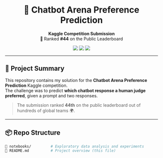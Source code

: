 <h1 align="center">🤖 Chatbot Arena Preference Prediction</h1>

<p align="center">
  <b>Kaggle Competition Submission</b><br>
  🏅 Ranked <b>#44</b> on the Public Leaderboard
</p>

<p align="center">
  <img src="https://img.shields.io/badge/Kaggle-Rank%2044-blue" />
  <img src="https://img.shields.io/badge/Model-NLP%20Pairwise%20Ranking-purple" />
  <img src="https://img.shields.io/badge/Framework-PyTorch%20%7C%20HuggingFace-yellow" />
</p>

---

## 🚀 Project Summary

This repository contains my solution for the **Chatbot Arena Preference Prediction** Kaggle competition.  
The challenge was to predict **which chatbot response a human judge preferred**, given a prompt and two responses.

> The submission ranked **44th** on the public leaderboard out of hundreds of global teams 🌍.

---

## 📦 Repo Structure

```bash
📂 notebooks/         # Exploratory data analysis and experiments
📄 README.md          # Project overview (this file)
